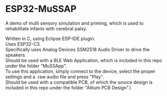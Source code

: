 # ESP32-MuSSAP
A demo of multi sensory simulation and priming, which is used to rehabilitate infants with cerebral palsy.

Written in C, using Eclipse ESP-IDE plugin.\
Uses ESP32-C3.\
Specifically uses Analog Devices SSM2518 Audio Driver to drive the speakers.\
Should be used with a BLE Web Application, which is included in this repo under the folder "MuSSApp".\
	To use this application, simply connect to the device, select the proper settings and a .raw audio file and press "Play".\
Should be used with a compatible PCB, of which the source design is included in this repo under the folder "Altium PCB Design".\



